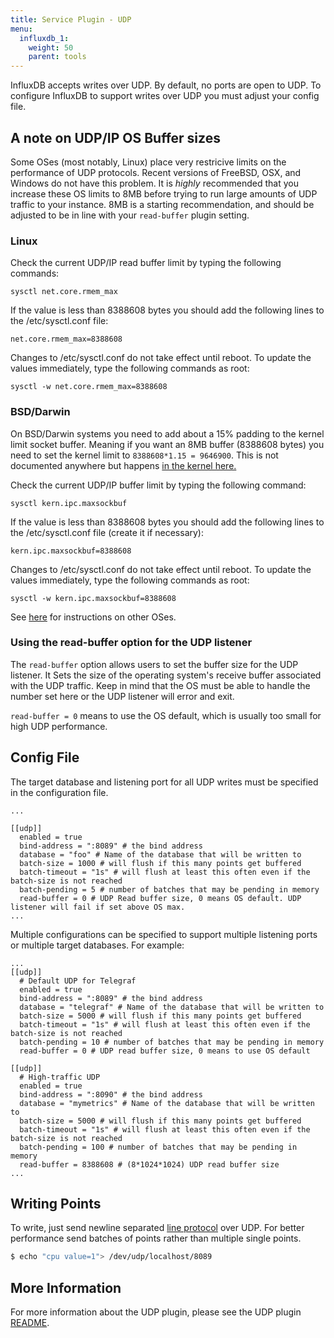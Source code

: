 ```yaml
---
title: Service Plugin - UDP
menu:
  influxdb_1:
    weight: 50
    parent: tools
---
```


InfluxDB accepts writes over UDP.
By default, no ports are open to UDP.
To configure InfluxDB to support writes over UDP you must adjust your config file.

## A note on UDP/IP OS Buffer sizes

Some OSes (most notably, Linux) place very restricive limits on the performance of UDP protocols.
Recent versions of FreeBSD, OSX, and Windows do not have this problem.
It is _highly_ recommended that you increase these OS limits to 8MB before trying to run large amounts of UDP traffic to your instance.
8MB is a starting recommendation, and should be adjusted to be in line with your `read-buffer` plugin setting.

### Linux
Check the current UDP/IP read buffer limit by typing the following commands:

```
sysctl net.core.rmem_max
```

If the value is less than 8388608 bytes you should add the following lines to the /etc/sysctl.conf file:

```
net.core.rmem_max=8388608
```

Changes to /etc/sysctl.conf do not take effect until reboot.
To update the values immediately, type the following commands as root:

```
sysctl -w net.core.rmem_max=8388608
```

### BSD/Darwin

On BSD/Darwin systems you need to add about a 15% padding to the kernel limit socket buffer.
Meaning if you want an 8MB buffer (8388608 bytes) you need to set the kernel limit to `8388608*1.15 = 9646900`.
This is not documented anywhere but happens [in the kernel here.](https://github.com/freebsd/freebsd/blob/master/sys/kern/uipc_sockbuf.c#L63-L64)

Check the current UDP/IP buffer limit by typing the following command:

```
sysctl kern.ipc.maxsockbuf
```

If the value is less than 8388608 bytes you should add the following lines to the /etc/sysctl.conf file (create it if necessary):

```
kern.ipc.maxsockbuf=8388608
```

Changes to /etc/sysctl.conf do not take effect until reboot.
To update the values immediately, type the following commands as root:

```
sysctl -w kern.ipc.maxsockbuf=8388608
```

See [here](https://access.redhat.com/documentation/en-US/JBoss_Enterprise_Web_Platform/5/html/Administration_And_Configuration_Guide/jgroups-perf-udpbuffer.html) for instructions on other OSes.

### Using the read-buffer option for the UDP listener

The `read-buffer` option allows users to set the buffer size for the UDP listener.
It Sets the size of the operating system's receive buffer associated with the UDP traffic.
Keep in mind that the OS must be able to handle the number set here or the UDP listener will error and exit.

`read-buffer = 0` means to use the OS default, which is usually too small for high UDP performance.

## Config File

The target database and listening port for all UDP writes must be specified in the configuration file.

```
...

[[udp]]
  enabled = true
  bind-address = ":8089" # the bind address
  database = "foo" # Name of the database that will be written to
  batch-size = 1000 # will flush if this many points get buffered
  batch-timeout = "1s" # will flush at least this often even if the batch-size is not reached
  batch-pending = 5 # number of batches that may be pending in memory
  read-buffer = 0 # UDP Read buffer size, 0 means OS default. UDP listener will fail if set above OS max.
...
```

Multiple configurations can be specified to support multiple listening ports or multiple target databases.
For example:

```
...
[[udp]]
  # Default UDP for Telegraf
  enabled = true
  bind-address = ":8089" # the bind address
  database = "telegraf" # Name of the database that will be written to
  batch-size = 5000 # will flush if this many points get buffered
  batch-timeout = "1s" # will flush at least this often even if the batch-size is not reached
  batch-pending = 10 # number of batches that may be pending in memory
  read-buffer = 0 # UDP read buffer size, 0 means to use OS default

[[udp]]
  # High-traffic UDP
  enabled = true
  bind-address = ":8090" # the bind address
  database = "mymetrics" # Name of the database that will be written to
  batch-size = 5000 # will flush if this many points get buffered
  batch-timeout = "1s" # will flush at least this often even if the batch-size is not reached
  batch-pending = 100 # number of batches that may be pending in memory
  read-buffer = 8388608 # (8*1024*1024) UDP read buffer size
...
```

## Writing Points

To write, just send newline separated [line protocol](/influxdb/v1.0/write_protocols/line/) over UDP.
For better performance send batches of points rather than multiple single points.

```bash
$ echo "cpu value=1"> /dev/udp/localhost/8089
```

## More Information

For more information about the UDP plugin, please see the UDP plugin [README](https://github.com/influxdb/influxdb/blob/master/services/udp/README.md).
